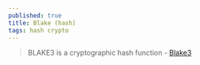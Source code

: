 ```yaml
---
published: true
title: Blake (hash)
tags: hash crypto
---
```

> BLAKE3 is a cryptographic hash function - [Blake3](https://github.com/BLAKE3-team/BLAKE3)


